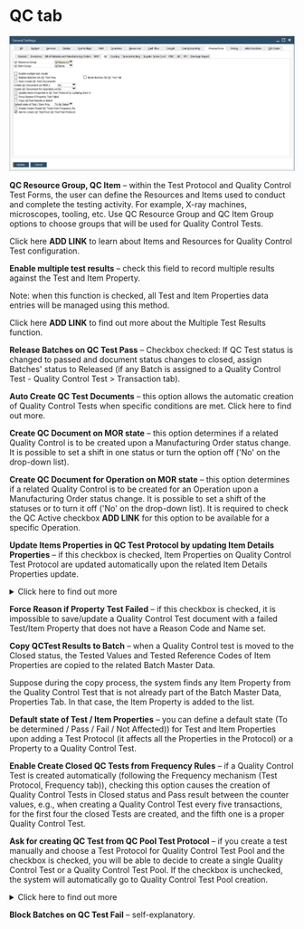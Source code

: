 # QC tab

![QC tab](./media/general-settings-qc.webp)

**QC Resource Group, QC Item** – within the Test Protocol and Quality Control Test Forms, the user can define the Resources and Items used to conduct and complete the testing activity. For example, X-ray machines, microscopes, tooling, etc. Use QC Resource Group and QC Item Group options to choose groups that will be used for Quality Control Tests.

Click here **ADD LINK** to learn about Items and Resources for Quality Control Test configuration.

**Enable multiple test results** – check this field to record multiple results against the Test and Item Property.

Note: when this function is checked, all Test and Item Properties data entries will be managed using this method.

Click here **ADD LINK** to find out more about the Multiple Test Results function.

**Release Batches on QC Test Pass** – Checkbox checked: If QC Test status is changed to passed and document status changes to closed, assign Batches' status to Released (if any Batch is assigned to a Quality Control Test - Quality Control Test > Transaction tab).

**Auto Create QC Test Documents** – this option allows the automatic creation of Quality Control Tests when specific conditions are met. Click here to find out more.

**Create QC Document on MOR state** – this option determines if a related Quality Control is to be created upon a Manufacturing Order status change. It is possible to set a shift in one status or turn the option off ('No' on the drop-down list).

**Create QC Document for Operation on MOR state** – this option determines if a related Quality Control is to be created for an Operation upon a Manufacturing Order status change. It is possible to set a shift of the statuses or to turn it off ('No' on the drop-down list). It is required to check the QC Active checkbox **ADD LINK** for this option to be available for a specific Operation.

**Update Items Properties in QC Test Protocol by updating Item Details Properties** – if this checkbox is checked, Item Properties on Quality Control Test Protocol are updated automatically upon the related Item Details Properties update.

<details>
 <summary>Click here to find out more</summary>

![Properties Update](./media/properties-update.webp)

</details>

**Force Reason if Property Test Failed** – if this checkbox is checked, it is impossible to save/update a Quality Control Test document with a failed Test/Item Property that does not have a Reason Code and Name set.

**Copy QCTest Results to Batch** – when a Quality Control test is moved to the Closed status, the Tested Values and Tested Reference Codes of Item Properties are copied to the related Batch Master Data.

Suppose during the copy process, the system finds any Item Property from the Quality Control Test that is not already part of the Batch Master Data, Properties Tab. In that case, the Item Property is added to the list.

**Default state of Test / Item Properties** – you can define a default state (To be determined / Pass / Fail / Not Affected)) for Test and Item Properties upon adding a Test Protocol (it affects all the Properties in the Protocol) or a Property to a Quality Control Test.

**Enable Create Closed QC Tests from Frequency Rules** – if a Quality Control Test is created automatically (following the Frequency mechanism (Test Protocol, Frequency tab)), checking this option causes the creation of Quality Control Tests in Closed status and Pass result between the counter values, e.g., when creating a Quality Control Test every five transactions, for the first four the closed Tests are created, and the fifth one is a proper Quality Control Test.

**Ask for creating QC Test from QC Pool Test Protocol** – if you create a test manually and choose a Test Protocol for Quality Control Test Pool and the checkbox is checked, you will be able to decide to create a single Quality Control Test or a Quality Control Test Pool. If the checkbox is unchecked, the system will automatically go to Quality Control Test Pool creation.

<details>
 <summary>Click here to find out more</summary>

![Properties Update](./media/qc-test-or-pool.webp)

</details>

**Block Batches on QC Test Fail** – self-explanatory.
